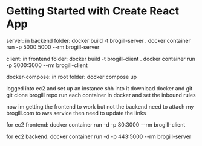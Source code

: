 # Getting Started with Create React App

server:
in backend folder:
docker build -t brogill-server .
docker container run -p 5000:5000 --rm brogill-server

client:
in frontend folder:
docker build -t brogill-client .
docker container run -p 3000:3000 --rm brogill-client

docker-compose:
in root folder:
docker compose up

logged into ec2 and set up an instance
shh into it
download docker and git
git clone brogill repo
run each container in docker and set the inbound rules

now im getting the frontend to work but not the backend
need to attach my brogill.com to aws service
then need to update the links

for ec2 frontend:
docker container run -d -p 80:3000 --rm brogill-client

for ec2 backend:
docker container run -d -p 443:5000 --rm brogill-server
